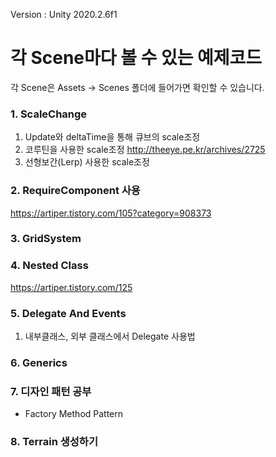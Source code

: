 Version : Unity 2020.2.6f1


# 각 Scene마다 볼 수 있는 예제코드
각 Scene은 Assets -> Scenes 폴더에 들어가면 확인할 수 있습니다.


### 1. ScaleChange
1. Update와 deltaTime을 통해 큐브의 scale조정
2. 코루틴을 사용한 scale조정 http://theeye.pe.kr/archives/2725
3. 선형보간(Lerp) 사용한 scale조정



### 2. RequireComponent 사용
https://artiper.tistory.com/105?category=908373


### 3. GridSystem


### 4. Nested Class
https://artiper.tistory.com/125



### 5. Delegate And Events
1. 내부클래스, 외부 클래스에서 Delegate 사용법

### 6. Generics

### 7. 디자인 패턴 공부
- Factory Method Pattern

### 8. Terrain 생성하기

